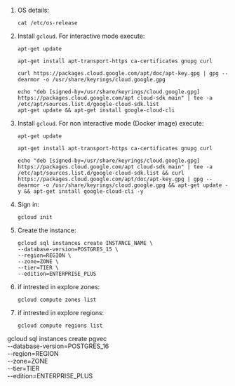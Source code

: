 1. OS details:

    ```cat /etc/os-release```

2. Install `gcloud`. For interactive mode execute:

    ```
    apt-get update
    
    apt-get install apt-transport-https ca-certificates gnupg curl
    
    curl https://packages.cloud.google.com/apt/doc/apt-key.gpg | gpg --dearmor -o /usr/share/keyrings/cloud.google.gpg
    
    echo "deb [signed-by=/usr/share/keyrings/cloud.google.gpg] https://packages.cloud.google.com/apt cloud-sdk main" | tee -a /etc/apt/sources.list.d/google-cloud-sdk.list
    apt-get update && apt-get install google-cloud-cli
    ```

3. Install `gcloud`. For non interactive mode (Docker image) execute:

    ```
    apt-get update
    
    apt-get install apt-transport-https ca-certificates gnupg curl

    echo "deb [signed-by=/usr/share/keyrings/cloud.google.gpg] https://packages.cloud.google.com/apt cloud-sdk main" | tee -a /etc/apt/sources.list.d/google-cloud-sdk.list && curl https://packages.cloud.google.com/apt/doc/apt-key.gpg | gpg --dearmor -o /usr/share/keyrings/cloud.google.gpg && apt-get update -y && apt-get install google-cloud-cli -y
    ```

4. Sign in:

    ```
    gcloud init
    ```

5. Create the instance:

    ```
    gcloud sql instances create INSTANCE_NAME \
    --database-version=POSTGRES_15 \
    --region=REGION \
    --zone=ZONE \
    --tier=TIER \
    --edition=ENTERPRISE_PLUS
    ```

6. if intrested in explore zones:

    ```
    gcloud compute zones list
    ```

7. if intrested in explore regions:

    ```
    gcloud compute regions list
    ```

gcloud sql instances create pgvec \
--database-version=POSTGRES_16 \
--region=REGION \
--zone=ZONE \
--tier=TIER \
--edition=ENTERPRISE_PLUS